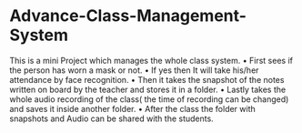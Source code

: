 # Advance-Class-Management-System


This is a mini Project which manages the whole class system.
• First sees if the person has worn a mask or not.
• If yes then It will take his/her attendance by face recognition.
• Then it takes the snapshot of the notes written on board by the teacher and stores it in a folder.
• Lastly takes the whole audio recording of the class( the time of recording can be changed) and saves it inside another folder.
• After the class the folder with snapshots and Audio can be shared with the students.
